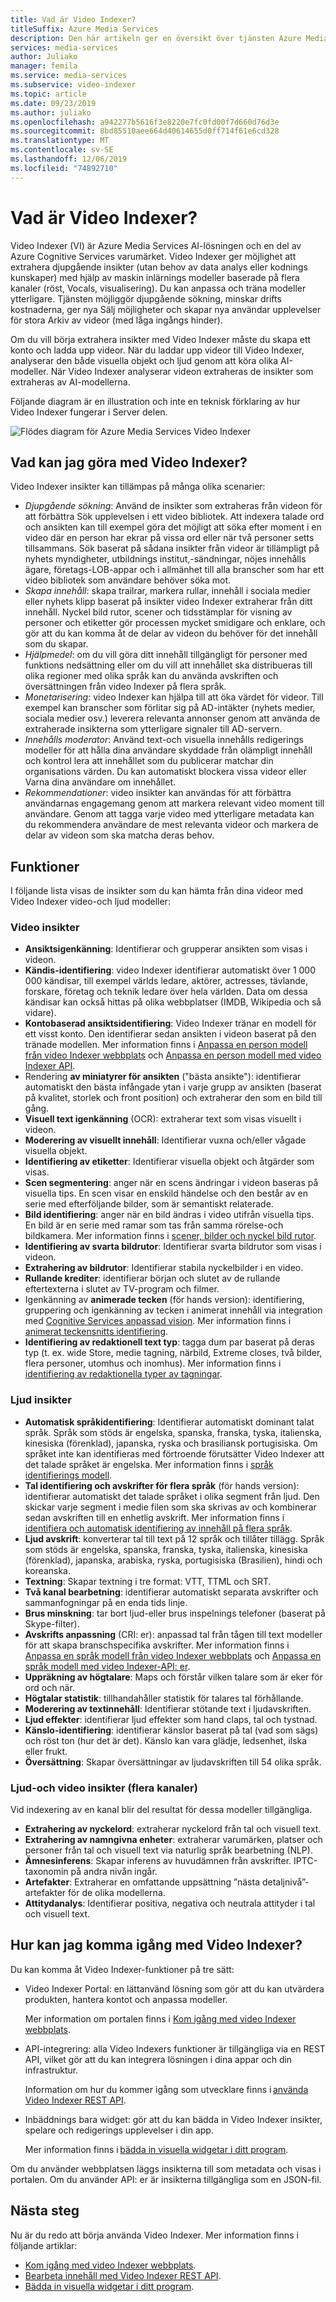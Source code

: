 ```yaml
---
title: Vad är Video Indexer?
titleSuffix: Azure Media Services
description: Den här artikeln ger en översikt över tjänsten Azure Media Services Video Indexer.
services: media-services
author: Juliako
manager: femila
ms.service: media-services
ms.subservice: video-indexer
ms.topic: article
ms.date: 09/23/2019
ms.author: juliako
ms.openlocfilehash: a942277b5616f3e8220e7fc0fd00f7d660d76d3e
ms.sourcegitcommit: 8bd85510aee664d40614655d0ff714f61e6cd328
ms.translationtype: MT
ms.contentlocale: sv-SE
ms.lasthandoff: 12/06/2019
ms.locfileid: "74892710"
---
```

# <a name="what-is-video-indexer"></a>Vad är Video Indexer?

Video Indexer (VI) är Azure Media Services AI-lösningen och en del av Azure Cognitive Services varumärket. Video Indexer ger möjlighet att extrahera djupgående insikter (utan behov av data analys eller kodnings kunskaper) med hjälp av maskin inlärnings modeller baserade på flera kanaler (röst, Vocals, visualisering). Du kan anpassa och träna modeller ytterligare. Tjänsten möjliggör djupgående sökning, minskar drifts kostnaderna, ger nya Sälj möjligheter och skapar nya användar upplevelser för stora Arkiv av videor (med låga ingångs hinder).

Om du vill börja extrahera insikter med Video Indexer måste du skapa ett konto och ladda upp videor. När du laddar upp videor till Video Indexer, analyserar den både visuella objekt och ljud genom att köra olika AI-modeller. När Video Indexer analyserar videon extraheras de insikter som extraheras av AI-modellerna.

Följande diagram är en illustration och inte en teknisk förklaring av hur Video Indexer fungerar i Server delen.

![Flödes diagram för Azure Media Services Video Indexer](./media/video-indexer-overview/model-chart.png)

## <a name="what-can-i-do-with-video-indexer"></a>Vad kan jag göra med Video Indexer?

Video Indexer insikter kan tillämpas på många olika scenarier:

* *Djupgående sökning*: Använd de insikter som extraheras från videon för att förbättra Sök upplevelsen i ett video bibliotek. Att indexera talade ord och ansikten kan till exempel göra det möjligt att söka efter moment i en video där en person har ekrar på vissa ord eller när två personer setts tillsammans. Sök baserat på sådana insikter från videor är tillämpligt på nyhets myndigheter, utbildnings institut,-sändningar, nöjes innehålls ägare, företags-LOB-appar och i allmänhet till alla branscher som har ett video bibliotek som användare behöver söka mot.
* *Skapa innehåll*: skapa trailrar, markera rullar, innehåll i sociala medier eller nyhets klipp baserat på insikter video Indexer extraherar från ditt innehåll. Nyckel bild rutor, scener och tidsstämplar för visning av personer och etiketter gör processen mycket smidigare och enklare, och gör att du kan komma åt de delar av videon du behöver för det innehåll som du skapar.
* *Hjälpmedel*: om du vill göra ditt innehåll tillgängligt för personer med funktions nedsättning eller om du vill att innehållet ska distribueras till olika regioner med olika språk kan du använda avskriften och översättningen från video Indexer på flera språk.
* *Monetarisering*: video Indexer kan hjälpa till att öka värdet för videor. Till exempel kan branscher som förlitar sig på AD-intäkter (nyhets medier, sociala medier osv.) leverera relevanta annonser genom att använda de extraherade insikterna som ytterligare signaler till AD-servern.
* *Innehålls moderator*: Använd text-och visuella innehålls redigerings modeller för att hålla dina användare skyddade från olämpligt innehåll och kontrol lera att innehållet som du publicerar matchar din organisations värden. Du kan automatiskt blockera vissa videor eller Varna dina användare om innehållet.
* *Rekommendationer*: video insikter kan användas för att förbättra användarnas engagemang genom att markera relevant video moment till användare. Genom att tagga varje video med ytterligare metadata kan du rekommendera användare de mest relevanta videor och markera de delar av videon som ska matcha deras behov.

## <a name="features"></a>Funktioner

I följande lista visas de insikter som du kan hämta från dina videor med Video Indexer video-och ljud modeller:

### <a name="video-insights"></a>Video insikter

* **Ansiktsigenkänning**: Identifierar och grupperar ansikten som visas i videon.
* **Kändis-identifiering**: video Indexer identifierar automatiskt över 1 000 000 kändisar, till exempel världs ledare, aktörer, actresses, tävlande, forskare, företag och teknik ledare över hela världen. Data om dessa kändisar kan också hittas på olika webbplatser (IMDB, Wikipedia och så vidare).
* **Kontobaserad ansiktsidentifiering**: Video Indexer tränar en modell för ett visst konto. Den identifierar sedan ansikten i videon baserat på den tränade modellen. Mer information finns i [Anpassa en person modell från video Indexer webbplats](customize-person-model-with-website.md) och [Anpassa en person modell med video Indexer API](customize-person-model-with-api.md).
* Rendering **av miniatyrer för ansikten** ("bästa ansikte"): identifierar automatiskt den bästa infångade ytan i varje grupp av ansikten (baserat på kvalitet, storlek och front position) och extraherar den som en bild till gång.
* **Visuell text igenkänning** (OCR): extraherar text som visas visuellt i videon.
* **Moderering av visuellt innehåll**: Identifierar vuxna och/eller vågade visuella objekt.
* **Identifiering av etiketter**: Identifierar visuella objekt och åtgärder som visas.
* **Scen segmentering**: anger när en scens ändringar i videon baseras på visuella tips. En scen visar en enskild händelse och den består av en serie med efterföljande bilder, som är semantiskt relaterade.
* **Bild identifiering**: anger när en bild ändras i video utifrån visuella tips. En bild är en serie med ramar som tas från samma rörelse-och bildkamera. Mer information finns i [scener, bilder och nyckel bild rutor](scenes-shots-keyframes.md).
* **Identifiering av svarta bildrutor**: Identifierar svarta bildrutor som visas i videon.
* **Extrahering av bildrutor**: Identifierar stabila nyckelbilder i en video.
* **Rullande krediter**: identifierar början och slutet av de rullande eftertexterna i slutet av TV-program och filmer.
* Igenkänning av **animerade tecken** (för hands version): identifiering, gruppering och igenkänning av tecken i animerat innehåll via integration med [Cognitive Services anpassad vision](https://azure.microsoft.com/services/cognitive-services/custom-vision-service/). Mer information finns i [animerat teckensnitts identifiering](animated-characters-recognition.md).
* **Identifiering av redaktionell text typ**: tagga dum par baserat på deras typ (t. ex. wide Store, medie tagning, närbild, Extreme closes, två bilder, flera personer, utomhus och inomhus). Mer information finns i [identifiering av redaktionella typer av tagningar](scenes-shots-keyframes.md#editorial-shot-type-detection).

### <a name="audio-insights"></a>Ljud insikter

* **Automatisk språkidentifiering**: Identifierar automatiskt dominant talat språk. Språk som stöds är engelska, spanska, franska, tyska, italienska, kinesiska (förenklad), japanska, ryska och brasiliansk portugisiska. Om språket inte kan identifieras med förtroende förutsätter Video Indexer att det talade språket är engelska. Mer information finns i [språk identifierings modell](language-identification-model.md).
* **Tal identifiering och avskrifter för flera språk** (för hands version): identifierar automatiskt det talade språket i olika segment från ljud. Den skickar varje segment i medie filen som ska skrivas av och kombinerar sedan avskriften till en enhetlig avskrift. Mer information finns i [identifiera och automatisk identifiering av innehåll på flera språk](multi-language-identification-transcription.md).
* **Ljud avskrift**: konverterar tal till text på 12 språk och tillåter tillägg. Språk som stöds är engelska, spanska, franska, tyska, italienska, kinesiska (förenklad), japanska, arabiska, ryska, portugisiska (Brasilien), hindi och koreanska.
* **Textning**: Skapar textning i tre format: VTT, TTML och SRT.
* **Två kanal bearbetning**: identifierar automatiskt separata avskrifter och sammanfogningar på en enda tids linje.
* **Brus minskning**: tar bort ljud-eller brus inspelnings telefoner (baserat på Skype-filter).
* **Avskrifts anpassning** (CRI: er): anpassad tal från tågen till text modeller för att skapa branschspecifika avskrifter. Mer information finns i [Anpassa en språk modell från video Indexer webbplats](customize-language-model-with-website.md) och [Anpassa en språk modell med video Indexer-API: er](customize-language-model-with-api.md).
* **Uppräkning av högtalare**: Maps och förstår vilken talare som är eker för ord och när.
* **Högtalar statistik**: tillhandahåller statistik för talares tal förhållande.
* **Moderering av textinnehåll**: Identifierar stötande text i ljudavskriften.
* **Ljud effekter**: identifierar ljud effekter som hand claps, tal och tystnad.
* **Känslo-identifiering**: identifierar känslor baserat på tal (vad som sägs) och röst ton (hur det är det). Känslo kan vara glädje, ledsenhet, ilska eller frukt.
* **Översättning**: Skapar översättningar av ljudavskriften till 54 olika språk.

### <a name="audio-and-video-insights-multi-channels"></a>Ljud-och video insikter (flera kanaler)

Vid indexering av en kanal blir del resultat för dessa modeller tillgängliga.

* **Extrahering av nyckelord**: extraherar nyckelord från tal och visuell text.
* **Extrahering av namngivna enheter**: extraherar varumärken, platser och personer från tal och visuell text via naturlig språk bearbetning (NLP).
* **Ämnesinferens**: Skapar inferens av huvudämnen från avskrifter. IPTC-taxonomin på andra nivån ingår.
* **Artefakter**: Extraherar en omfattande uppsättning ”nästa detaljnivå”-artefakter för de olika modellerna.
* **Attitydanalys**: Identifierar positiva, negativa och neutrala attityder i tal och visuell text.

## <a name="how-can-i-get-started-with-video-indexer"></a>Hur kan jag komma igång med Video Indexer?

Du kan komma åt Video Indexer-funktioner på tre sätt:

* Video Indexer Portal: en lättanvänd lösning som gör att du kan utvärdera produkten, hantera kontot och anpassa modeller.

    Mer information om portalen finns i [Kom igång med video Indexer webbplats](video-indexer-get-started.md).  

* API-integrering: alla Video Indexers funktioner är tillgängliga via en REST API, vilket gör att du kan integrera lösningen i dina appar och din infrastruktur.

    Information om hur du kommer igång som utvecklare finns i [använda Video Indexer REST API](video-indexer-use-apis.md).

* Inbäddnings bara widget: gör att du kan bädda in Video Indexer insikter, spelare och redigerings upplevelser i din app.

    Mer information finns i [bädda in visuella widgetar i ditt program](video-indexer-embed-widgets.md).

Om du använder webbplatsen läggs insikterna till som metadata och visas i portalen. Om du använder API: er är insikterna tillgängliga som en JSON-fil.

## <a name="next-steps"></a>Nästa steg

Nu är du redo att börja använda Video Indexer. Mer information finns i följande artiklar:

- [Kom igång med video Indexer webbplats](video-indexer-get-started.md).
- [Bearbeta innehåll med Video Indexer REST API](video-indexer-use-apis.md).
- [Bädda in visuella widgetar i ditt program](video-indexer-embed-widgets.md).
